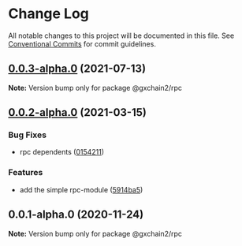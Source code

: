 # Change Log

All notable changes to this project will be documented in this file.
See [Conventional Commits](https://conventionalcommits.org) for commit guidelines.

## [0.0.3-alpha.0](https://github.com/gxchain/gxchain2/compare/v0.0.2-alpha.0...v0.0.3-alpha.0) (2021-07-13)

**Note:** Version bump only for package @gxchain2/rpc





## [0.0.2-alpha.0](https://iz11ro8cf9xz/node/gxchain2/compare/v0.0.1-alpha.0...v0.0.2-alpha.0) (2021-03-15)


### Bug Fixes

* rpc dependents ([0154211](https://iz11ro8cf9xz/node/gxchain2/commits/015421155b7bfb0d03371380c02f335216523d67))


### Features

* add the simple rpc-module ([5914ba5](https://iz11ro8cf9xz/node/gxchain2/commits/5914ba54465b0291d36ee985ea400552827d0c33))





## 0.0.1-alpha.0 (2020-11-24)

**Note:** Version bump only for package @gxchain2/rpc
